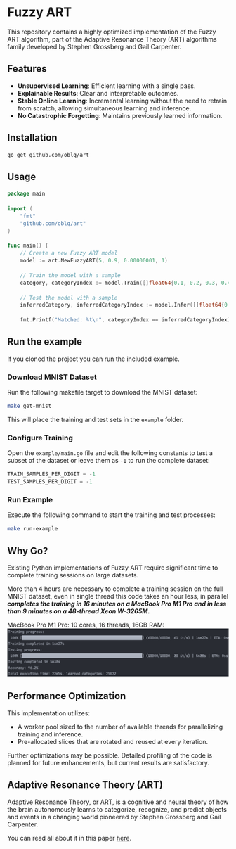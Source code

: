 # Fuzzy ART

This repository contains a highly optimized implementation of the Fuzzy ART algorithm, part of the Adaptive Resonance Theory (ART) algorithms family developed by Stephen Grossberg and Gail Carpenter.

## Features
- **Unsupervised Learning**: Efficient learning with a single pass.
- **Explainable Results**: Clear and interpretable outcomes.
- **Stable Online Learning**: Incremental learning without the need to retrain from scratch, allowing simultaneous learning and inference.
- **No Catastrophic Forgetting**: Maintains previously learned information.

## Installation

```bash
go get github.com/oblq/art
```

## Usage

```go
package main

import (
    "fmt"
    "github.com/oblq/art"
)

func main() {
    // Create a new Fuzzy ART model
    model := art.NewFuzzyART(5, 0.9, 0.00000001, 1)

    // Train the model with a sample
    category, categoryIndex := model.Train([]float64{0.1, 0.2, 0.3, 0.4, 0.5})

    // Test the model with a sample
    inferredCategory, inferredCategoryIndex := model.Infer([]float64{0.1, 0.2, 0.3, 0.4, 0.5}, false)

    fmt.Printf("Matched: %t\n", categoryIndex == inferredCategoryIndex)
```

## Run the example

If you cloned the project you can run the included example.

### Download MNIST Dataset
Run the following makefile target to download the MNIST dataset:
```bash
make get-mnist
```
This will place the training and test sets in the `example` folder.

### Configure Training
Open the `example/main.go` file and edit the following constants to test a subset of the dataset or leave them as `-1` to run the complete dataset:
```go
TRAIN_SAMPLES_PER_DIGIT = -1
TEST_SAMPLES_PER_DIGIT = -1
```

### Run Example
Execute the following command to start the training and test processes:
```bash
make run-example
```

## Why Go?
Existing Python implementations of Fuzzy ART require significant time to complete training sessions on large datasets.

More than 4 hours are necessary to complete a training session on the full MNIST dataset, even in single thread this code takes an hour less, in parallel _**completes the training in 16 minutes on a MacBook Pro M1 Pro and in less than 9 minutes on a 48-thread Xeon W-3265M.**_

MacBook Pro M1 Pro: 10 cores, 16 threads, 16GB RAM:
![](./resources/MacbookPro_M1_Pro.png)

## Performance Optimization
This implementation utilizes:
- A worker pool sized to the number of available threads for parallelizing training and inference.
- Pre-allocated slices that are rotated and reused at every iteration.

Further optimizations may be possible. Detailed profiling of the code is planned for future enhancements, but current results are satisfactory.

## Adaptive Resonance Theory (ART)

Adaptive Resonance Theory, or ART, is a cognitive and neural theory of how the brain autonomously learns to categorize, recognize, and predict objects and events in a changing world pioneered by Stephen Grossberg and Gail Carpenter.

You can read all about it in this paper [here](https://www.semanticscholar.org/paper/Adaptive-Resonance-Theory%3A-How-a-brain-learns-to-a-Grossberg/71bc18bcafe1f4909a97b0b17a522dffe306ee6a?p2df).
